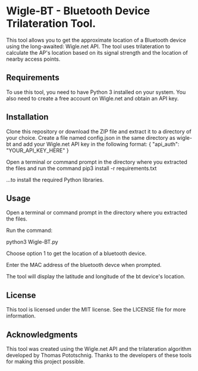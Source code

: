# Wigle-BT - Bluetooth Device Trilateration Tool.
This tool allows you to get the approximate location of a Bluetooth device using the long-awaited: Wigle.net API. The tool uses trilateration to calculate the AP's location based on its signal strength and the location of nearby access points.

## Requirements
To use this tool, you need to have Python 3 installed on your system. You also need to create a free account on Wigle.net and obtain an API key.

## Installation
Clone this repository or download the ZIP file and extract it to a directory of your choice.
Create a file named config.json in the same directory as wigle-bt and add your Wigle.net API key in the following format:
{ "api_auth": "YOUR_API_KEY_HERE" }

Open a terminal or command prompt in the directory where you extracted the files and run the command
pip3 install -r requirements.txt

...to install the required Python libraries.

## Usage
Open a terminal or command prompt in the directory where you extracted the files.

Run the command:

python3 Wigle-BT.py

Choose option 1 to get the location of a bluetooth device.

Enter the MAC address of the bluetooth devce when prompted.

The tool will display the latitude and longitude of the bt device's location.

## License
This tool is licensed under the MIT license. See the LICENSE file for more information.

## Acknowledgments
This tool was created using the Wigle.net API and the trilateration algorithm developed by Thomas Pototschnig. Thanks to the developers of these tools for making this project possible.
